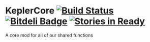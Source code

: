 KeplerCore [![Build Status](https://travis-ci.org/KeplerGaming/KeplerCore.png)](https://travis-ci.org/KeplerGaming/KeplerCore) [![Bitdeli Badge](https://d2weczhvl823v0.cloudfront.net/KeplerGaming/keplercore/trend.png)](https://bitdeli.com/free "Bitdeli Badge") [![Stories in Ready](https://badge.waffle.io/KeplerGaming/KeplerCore.png?label=ready)](http://waffle.io/KeplerGaming/KeplerCore)
==========

A core mod for all of our shared functions
